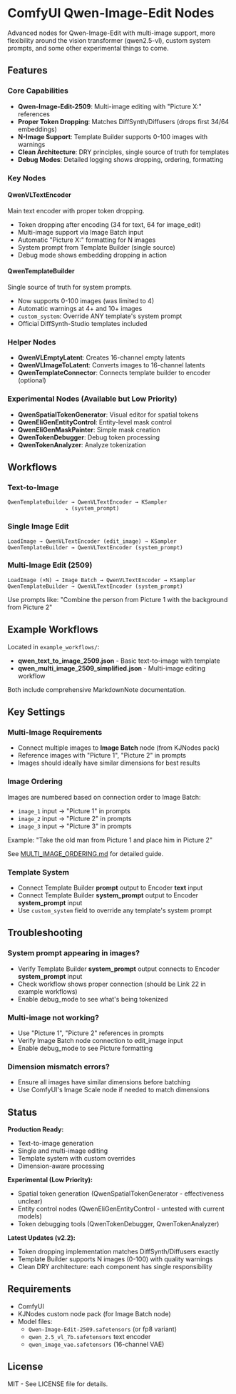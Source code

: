# ComfyUI Qwen-Image-Edit Nodes

Advanced nodes for Qwen-Image-Edit with multi-image support, more flexibility around the vision transformer (qwen2.5-vl), custom system prompts, and some other experimental things to come.

## Features

### Core Capabilities
- **Qwen-Image-Edit-2509**: Multi-image editing with "Picture X:" references
- **Proper Token Dropping**: Matches DiffSynth/Diffusers (drops first 34/64 embeddings)
- **N-Image Support**: Template Builder supports 0-100 images with warnings
- **Clean Architecture**: DRY principles, single source of truth for templates
- **Debug Modes**: Detailed logging shows dropping, ordering, formatting

### Key Nodes

#### QwenVLTextEncoder
Main text encoder with proper token dropping.
- Token dropping after encoding (34 for text, 64 for image_edit)
- Multi-image support via Image Batch input
- Automatic "Picture X:" formatting for N images
- System prompt from Template Builder (single source)
- Debug mode shows embedding dropping in action

#### QwenTemplateBuilder
Single source of truth for system prompts.
- Now supports 0-100 images (was limited to 4)
- Automatic warnings at 4+ and 10+ images
- `custom_system`: Override ANY template's system prompt
- Official DiffSynth-Studio templates included

### Helper Nodes
- **QwenVLEmptyLatent**: Creates 16-channel empty latents
- **QwenVLImageToLatent**: Converts images to 16-channel latents
- **QwenTemplateConnector**: Connects template builder to encoder (optional)

### Experimental Nodes (Available but Low Priority)
- **QwenSpatialTokenGenerator**: Visual editor for spatial tokens
- **QwenEliGenEntityControl**: Entity-level mask control
- **QwenEliGenMaskPainter**: Simple mask creation
- **QwenTokenDebugger**: Debug token processing
- **QwenTokenAnalyzer**: Analyze tokenization

## Workflows

### Text-to-Image
```
QwenTemplateBuilder → QwenVLTextEncoder → KSampler
                  ↘ (system_prompt)
```

### Single Image Edit
```
LoadImage → QwenVLTextEncoder (edit_image) → KSampler
QwenTemplateBuilder → QwenVLTextEncoder (system_prompt)
```

### Multi-Image Edit (2509)
```
LoadImage (×N) → Image Batch → QwenVLTextEncoder → KSampler
QwenTemplateBuilder → QwenVLTextEncoder (system_prompt)
```

Use prompts like: "Combine the person from Picture 1 with the background from Picture 2"

## Example Workflows

Located in `example_workflows/`:
- **qwen_text_to_image_2509.json** - Basic text-to-image with template
- **qwen_multi_image_2509_simplified.json** - Multi-image editing workflow

Both include comprehensive MarkdownNote documentation.

## Key Settings

### Multi-Image Requirements
- Connect multiple images to **Image Batch** node (from KJNodes pack)
- Reference images with "Picture 1", "Picture 2" in prompts
- Images should ideally have similar dimensions for best results

### Image Ordering
Images are numbered based on connection order to Image Batch:
- `image_1` input → "Picture 1" in prompts
- `image_2` input → "Picture 2" in prompts
- `image_3` input → "Picture 3" in prompts

Example: "Take the old man from Picture 1 and place him in Picture 2"

See [MULTI_IMAGE_ORDERING.md](MULTI_IMAGE_ORDERING.md) for detailed guide.

### Template System
- Connect Template Builder **prompt** output to Encoder **text** input
- Connect Template Builder **system_prompt** output to Encoder **system_prompt** input
- Use `custom_system` field to override any template's system prompt

## Troubleshooting

### System prompt appearing in images?
- Verify Template Builder **system_prompt** output connects to Encoder **system_prompt** input
- Check workflow shows proper connection (should be Link 22 in example workflows)
- Enable debug_mode to see what's being tokenized

### Multi-image not working?
- Use "Picture 1", "Picture 2" references in prompts
- Verify Image Batch node connection to edit_image input
- Enable debug_mode to see Picture formatting

### Dimension mismatch errors?
- Ensure all images have similar dimensions before batching
- Use ComfyUI's Image Scale node if needed to match dimensions

## Status

**Production Ready:**
- Text-to-image generation
- Single and multi-image editing
- Template system with custom overrides
- Dimension-aware processing

**Experimental (Low Priority):**
- Spatial token generation (QwenSpatialTokenGenerator - effectiveness unclear)
- Entity control nodes (QwenEliGenEntityControl - untested with current models)
- Token debugging tools (QwenTokenDebugger, QwenTokenAnalyzer)

**Latest Updates (v2.2):**
- Token dropping implementation matches DiffSynth/Diffusers exactly
- Template Builder supports N images (0-100) with quality warnings
- Clean DRY architecture: each component has single responsibility

## Requirements

- ComfyUI
- KJNodes custom node pack (for Image Batch node)
- Model files:
  - `Qwen-Image-Edit-2509.safetensors` (or fp8 variant)
  - `qwen_2.5_vl_7b.safetensors` text encoder
  - `qwen_image_vae.safetensors` (16-channel VAE)

## License

MIT - See LICENSE file for details.
